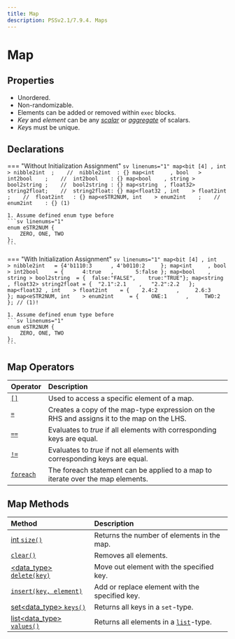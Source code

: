 ```yaml
---
title: Map
description: PSSv2.1/7.9.4. Maps
---
```


# Map

## Properties
- Unordered.
- Non-randomizable.
- Elements can be added or removed within `exec` blocks.
- *Key* and *element* can be any [*scalar*](../DataTypes/index.md#datatypes_scalar "e.g., `bit`, `int`, `bool`, `enum`, `string`, `float32`, `float64`, `chandle`") or [*aggregate*](../DataTypes/index.md#datatypes_aggregate "e.g., `array`, `list`, `map`, `set`, `struct`") of scalars.
- *Key*s must be unique.

## Declarations
=== "Without Initialization Assignment"
    ```sv linenums="1"
    map<bit [4] , int    > nibble2int  ;    //  nibble2int  : {}
    map<int     , bool   > int2bool    ;    //  int2bool    : {}
    map<bool    , string > bool2string ;    //  bool2string : {}
    map<string  , float32> string2float;    //  string2float: {}
    map<float32 , int    > float2int   ;    //  float2int   : {}
    map<eSTR2NUM, int    > enum2int    ;    //  enum2int    : {} (1)
    ```

    1. Assume defined enum type before
    ```sv linenums="1"
    enum eSTR2NUM {
        ZERO, ONE, TWO
    };
    ```

=== "With Initialization Assignment"
    ```sv linenums="1"
    map<bit [4] , int    > nibble2int   = {4'b1110:3      , 4'b0110:2     };
    map<int     , bool   > int2bool     = {      4:true   ,       5:false };
    map<bool    , string > bool2string  = {  false:"FALSE",    true:"TRUE"};
    map<string  , float32> string2float = {  "2.1":2.1    ,   "2.2":2.2   };
    map<float32 , int    > float2int    = {    2.4:2      ,     2.6:3     };
    map<eSTR2NUM, int    > enum2int     = {    ONE:1      ,     TWO:2     }; // (1)!
    ```

    1. Assume defined enum type before
    ```sv linenums="1"
    enum eSTR2NUM {
        ZERO, ONE, TWO
    };
    ```

## Map Operators
| Operator                                                                  | Description                                                                                   |
| :------------------------------------------------------------------------ | :-------------------------------------------------------------------------------------------- |
| [`[]`](Operators.md#map_operators_index "Index operator `[]`")            | Used to access a specific element of a map.                                                   |
| [`=`](Operators.md#map_operators_assignment "Assignment operator `=`")    | Creates a copy of the map-type expression on the RHS and assigns it to the map on the LHS.    |
| [`==`](Operators.md#map_operators_equality "Equality operator `==`")      | Evaluates to *true* if all elements with corresponding keys are equal.                        |
| [`!=`](Operators.md#map_operators_inequality "Inequality operator `!=`")  | Evaluates to *true* if not all elements with corresponding keys are equal.                    |
| [`foreach`](Operators.md#map_operators_foreach "`foreach` statement")     | The foreach statement can be applied to a map to iterate over the map elements.               |


## Map Methods
| Method                                                                                                        | Description                                                       |
| :------------------------------------------------------------------------------------------------------------ | :---------------------------------------------------------------- |
| [int `size()`](Methods.md#map_methods_size "function int `size()`")                                           | Returns the number of elements in the map.                        |
| [`clear()`](Methods.md#map_methods_clear "function void `clear()`")                                           | Removes all elements.                                             |
| [&lt;data_type&gt; `delete(key)`](Methods.md#map_methods_delete "function &lt;data_type&gt; `delete(key)`")   | Move out element with the specified key.                          |
| [`insert(key, element)`](Methods.md#map_methods_insert "function `insert(key, element)`")                     | Add or replace element with the specified key.                    |
| [set&lt;data_type&gt; `keys()`](Methods.md#map_methods_keys "function set&lt;data_type&gt; `keys()`")         | Returns all keys in a `set`-type.                                 |
| [list&lt;data_type&gt; `values()`](Methods.md#map_methods_values "function list&lt;data_type&gt; `values()`")   | Returns all elements in a [`list`](../List/index.md#list)-type.   |
